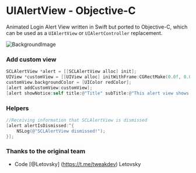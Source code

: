 # UIAlertView - Objective-C

Animated Login Alert View written in Swift but ported to Objective-C, which can be used as a `UIAlertView` or `UIAlertController` replacement.

![BackgroundImage](https://i.ibb.co/wzqjwCB/9-FC77-F02-20-A1-45-DB-AD1-C-5-D52-A8-F480-B6.jpg)

### Add custom view
```Objective-C
SCLAlertView *alert = [[SCLAlertView alloc] init];
UIView *customView = [[UIView alloc] initWithFrame:CGRectMake(0.0f, 0.0f, 215.0f, 80.0f)];
customView.backgroundColor = [UIColor redColor];
[alert addCustomView:customView];
[alert showNotice:self title:@"Title" subTitle:@"This alert view shows a custom view" closeButtonTitle:@"Done" duration:0.0f];
```


### Helpers
```Objective-C
//Receiving information that SCLAlertView is dismissed
[alert alertIsDismissed:^{
    NSLog(@"SCLAlertView dismissed!");
}];
```


### Thanks to the original team
- Code [@Letovsky] (https://t.me/tweakdev) Letovsky

